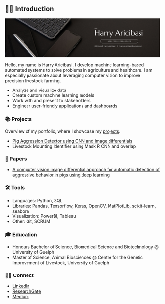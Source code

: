 ## 👋🏼 Introduction

![harryaricibasibanner](https://github.com/HarryAricibasi/HarryAricibasi/blob/7a453dce92744c232a204d4e564af73d9393b0f0/images/harryaricibasibannerv3.png)

Hello, my name is Harry Aricibasi. I develop machine learning-based automated systems to solve problems in agriculture and healthcare. I am especially passionate about leveraging computer vision to improve precision livestock farming.

- Analyze and visualize data
- Create custom machine learning models
- Work with and present to stakeholders
- Engineer user-friendly applications and dashboards

### 📚 Projects

Overview of my portfolio, where I showcase my [projects](https://github.com/HarryAricibasi/HarryAricibasi/blob/main/Portfolio.md).
- [Pig Aggression Detector using CNN and image differentials](https://github.com/HarryAricibasi/HarryAricibasi/blob/c69f29dae24d99f86a66b4a96ff73c3cbac2549a/showcases/PigAggression.md)
- Livestock Mounting Identifier using Mask R CNN and overlap

### 📝 Papers

- [A computer vision image differential approach for automatic detection of aggressive behavior in pigs using deep learning](https://doi.org/10.1093/jas/skad347)

### 🛠️ Tools

- Languages: Python, SQL
- Libraries: Pandas, Tensorflow, Keras, OpenCV, MatPlotLib, scikit-learn, seaborn
- Visualization: PowerBI, Tableau
- Other: Git, SCRUM

### 🎓 Education

- Honours Bachelor of Science, Biomedical Science and Biotechnology @ University of Guelph
- Master of Science, Animal Biosciences @ Centre for the Genetic Improvement of Livestock, University of Guelph

### 🤝🏼 Connect

- [LinkedIn](https://www.linkedin.com/in/harryaricibasi)
- [ResearchGate](https://www.researchgate.net/profile/Harry-Aricibasi)
- [Medium](https://medium.com/@harryaricibasi)
